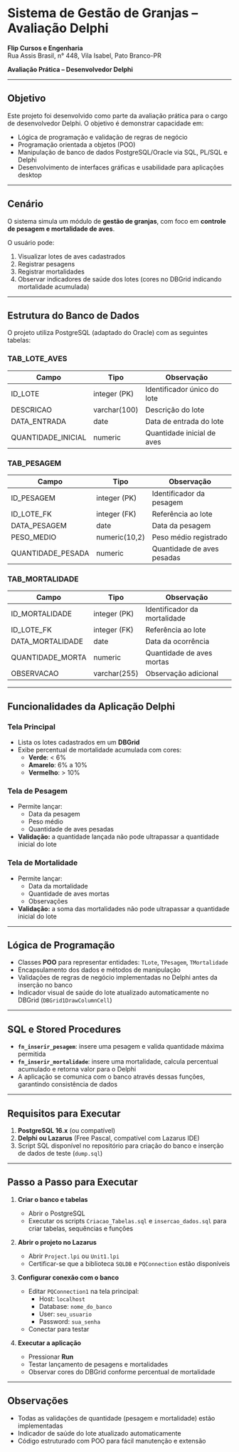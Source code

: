 # Sistema de Gestão de Granjas – Avaliação Delphi

**Flip Cursos e Engenharia**  
Rua Assis Brasil, n° 448, Vila Isabel, Pato Branco-PR  

**Avaliação Prática – Desenvolvedor Delphi**  

---

## Objetivo

Este projeto foi desenvolvido como parte da avaliação prática para o cargo de desenvolvedor Delphi. O objetivo é demonstrar capacidade em:

- Lógica de programação e validação de regras de negócio  
- Programação orientada a objetos (POO)  
- Manipulação de banco de dados PostgreSQL/Oracle via SQL, PL/SQL e Delphi  
- Desenvolvimento de interfaces gráficas e usabilidade para aplicações desktop  

---

## Cenário

O sistema simula um módulo de **gestão de granjas**, com foco em **controle de pesagem e mortalidade de aves**.  

O usuário pode:

1. Visualizar lotes de aves cadastrados  
2. Registrar pesagens  
3. Registrar mortalidades  
4. Observar indicadores de saúde dos lotes (cores no DBGrid indicando mortalidade acumulada)  

---

## Estrutura do Banco de Dados

O projeto utiliza PostgreSQL (adaptado do Oracle) com as seguintes tabelas:

### TAB_LOTE_AVES
| Campo               | Tipo            | Observação |
|--------------------|----------------|------------|
| ID_LOTE             | integer (PK)   | Identificador único do lote |
| DESCRICAO           | varchar(100)   | Descrição do lote |
| DATA_ENTRADA        | date           | Data de entrada do lote |
| QUANTIDADE_INICIAL  | numeric        | Quantidade inicial de aves |

### TAB_PESAGEM
| Campo               | Tipo           | Observação |
|--------------------|---------------|------------|
| ID_PESAGEM          | integer (PK)  | Identificador da pesagem |
| ID_LOTE_FK          | integer (FK)  | Referência ao lote |
| DATA_PESAGEM        | date          | Data da pesagem |
| PESO_MEDIO          | numeric(10,2) | Peso médio registrado |
| QUANTIDADE_PESADA   | numeric       | Quantidade de aves pesadas |

### TAB_MORTALIDADE
| Campo               | Tipo           | Observação |
|--------------------|---------------|------------|
| ID_MORTALIDADE      | integer (PK)  | Identificador da mortalidade |
| ID_LOTE_FK          | integer (FK)  | Referência ao lote |
| DATA_MORTALIDADE    | date          | Data da ocorrência |
| QUANTIDADE_MORTA    | numeric       | Quantidade de aves mortas |
| OBSERVACAO          | varchar(255)  | Observação adicional |

---

## Funcionalidades da Aplicação Delphi

### Tela Principal
- Lista os lotes cadastrados em um **DBGrid**  
- Exibe percentual de mortalidade acumulada com cores:
  - **Verde**: < 6%  
  - **Amarelo**: 6% a 10%  
  - **Vermelho**: > 10%  

### Tela de Pesagem
- Permite lançar:
  - Data da pesagem  
  - Peso médio  
  - Quantidade de aves pesadas  
- **Validação:** a quantidade lançada não pode ultrapassar a quantidade inicial do lote  

### Tela de Mortalidade
- Permite lançar:
  - Data da mortalidade  
  - Quantidade de aves mortas  
  - Observações  
- **Validação:** a soma das mortalidades não pode ultrapassar a quantidade inicial do lote  

---

## Lógica de Programação

- Classes **POO** para representar entidades: `TLote`, `TPesagem`, `TMortalidade`  
- Encapsulamento dos dados e métodos de manipulação  
- Validações de regras de negócio implementadas no Delphi antes da inserção no banco  
- Indicador visual de saúde do lote atualizado automaticamente no DBGrid (`DBGrid1DrawColumnCell`)  

---

## SQL e Stored Procedures

- **`fn_inserir_pesagem`**: insere uma pesagem e valida quantidade máxima permitida  
- **`fn_inserir_mortalidade`**: insere uma mortalidade, calcula percentual acumulado e retorna valor para o Delphi  
- A aplicação se comunica com o banco através dessas funções, garantindo consistência de dados  

---

## Requisitos para Executar

1. **PostgreSQL 16.x** (ou compatível)  
2. **Delphi ou Lazarus** (Free Pascal, compatível com Lazarus IDE)  
3. Script SQL disponível no repositório para criação do banco e inserção de dados de teste (`dump.sql`)  

---

## Passo a Passo para Executar

1. **Criar o banco e tabelas**
   - Abrir o PostgreSQL  
   - Executar os scripts `Criacao_Tabelas.sql` e `insercao_dados.sql` para criar tabelas, sequências e funções  

2. **Abrir o projeto no Lazarus**
   - Abrir `Project.lpi` ou `Unit1.lpi`  
   - Certificar-se que a biblioteca `SQLDB` e `PQConnection` estão disponíveis  

3. **Configurar conexão com o banco**
   - Editar `PQConnection1` na tela principal:  
     - Host: `localhost`  
     - Database: `nome_do_banco`  
     - User: `seu_usuario`  
     - Password: `sua_senha`  
   - Conectar para testar  

4. **Executar a aplicação**
   - Pressionar **Run**  
   - Testar lançamento de pesagens e mortalidades  
   - Observar cores do DBGrid conforme percentual de mortalidade  

---

## Observações

- Todas as validações de quantidade (pesagem e mortalidade) estão implementadas  
- Indicador de saúde do lote atualizado automaticamente  
- Código estruturado com POO para fácil manutenção e extensão  
